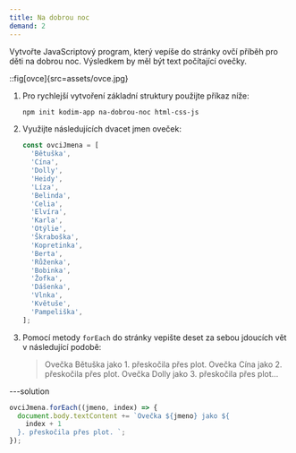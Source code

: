 ```yaml
---
title: Na dobrou noc
demand: 2
---
```


Vytvořte JavaScriptový program, který vepíše do stránky ovčí příběh pro děti na dobrou noc. Výsledkem by měl být text počítající ovečky.

::fig[ovce]{src=assets/ovce.jpg}

1. Pro rychlejší vytvoření základní struktury použijte příkaz níže:

   ```bash
   npm init kodim-app na-dobrou-noc html-css-js
   ```

1. Využijte následujících dvacet jmen oveček:

   ```js
   const ovciJmena = [
     'Bětuška',
     'Cína',
     'Dolly',
     'Heidy',
     'Líza',
     'Belinda',
     'Celia',
     'Elvíra',
     'Karla',
     'Otýlie',
     'Škraboška',
     'Kopretinka',
     'Berta',
     'Růženka',
     'Bobinka',
     'Žofka',
     'Dášenka',
     'Vlnka',
     'Květuše',
     'Pampeliška',
   ];
   ```

1. Pomocí metody `forEach` do stránky vepište deset za sebou jdoucích vět v následující podobě:

   > Ovečka Bětuška jako 1. přeskočila přes plot. Ovečka Cína jako 2. přeskočila přes plot. Ovečka Dolly jako 3. přeskočila přes plot…

---solution

```js
ovciJmena.forEach((jmeno, index) => {
  document.body.textContent += `Ovečka ${jmeno} jako ${
    index + 1
  }. přeskočila přes plot. `;
});
```
